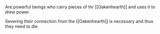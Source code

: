 Are powerful beings who carry pieces of thr [[Oakenhearth]] and uses it to drew power.

Severing their connection from the [[Oakenhearth]] is necessary and thus they need to die.